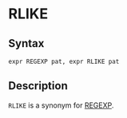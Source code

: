 
# RLIKE

## Syntax


```
expr REGEXP pat, expr RLIKE pat
```

## Description


`RLIKE` is a synonym for [REGEXP](regexp.md).

